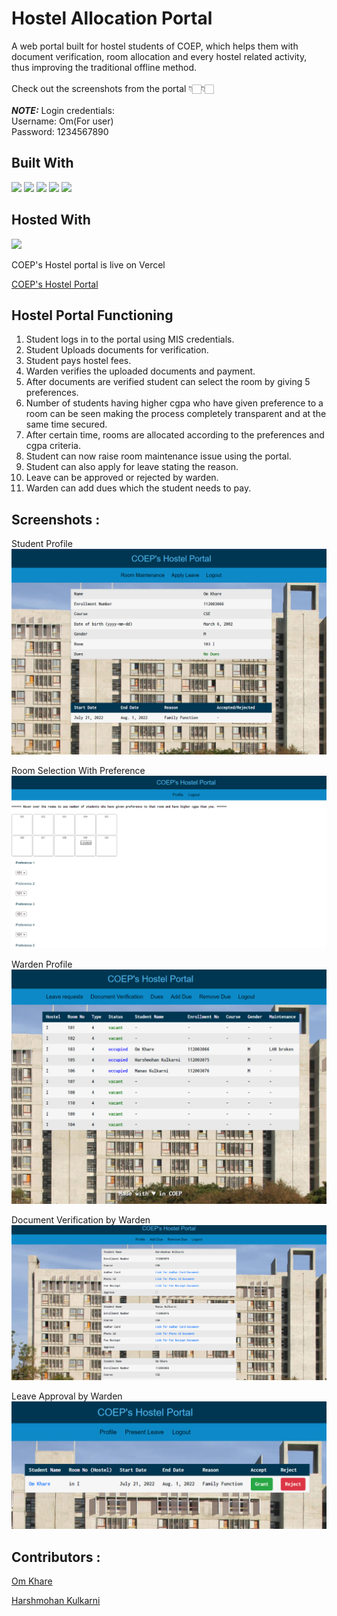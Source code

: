 # Hostel Allocation Portal
A web portal built for hostel students of COEP, which helps them with document verification, room allocation and every hostel related activity, thus improving the traditional offline method. </br>
</br>
Check out the screenshots from the portal 👇🏻👇🏻</br>
</br>
**_NOTE:_** Login credentials: </br> Username: Om(For user) </br> Password: 1234567890 


## Built With
<p float = "left">
<img src="https://img.shields.io/badge/Python-3776AB?style=for-the-badge&logo=python&logoColor=white"/>
<img src="https://img.shields.io/badge/Django-092E20?style=for-the-badge&logo=django&logoColor=white"/>
<img src="https://img.shields.io/badge/SQLite-07405E?style=for-the-badge&logo=sqlite&logoColor=white"/>
<img src="https://img.shields.io/badge/HTML-239120?style=for-the-badge&logo=html5&logoColor=white"/>
<img src="https://img.shields.io/badge/CSS-239120?&style=for-the-badge&logo=css3&logoColor=white"/>
</p>

## Hosted With
<p float = "left">
 <img src="https://img.shields.io/badge/Heroku-430098?style=for-the-badge&logo=heroku&logoColor=white"/>
</p>
<p>
  COEP's Hostel portal is live on Vercel
</p>
<p>
  <a href="https://hostelallocation.herokuapp.com/">COEP's Hostel Portal</a>
</p>


## Hostel Portal Functioning
1) Student logs in to the portal using MIS credentials.
2) Student Uploads documents for verification.
3) Student pays hostel fees.
4) Warden verifies the uploaded documents and payment.
5) After documents are verified student can select the room by giving 5 preferences.
6) Number of students having higher cgpa who have given preference to a room can be seen making the process completely transparent and at the same time secured. 
7) After certain time, rooms are allocated according to the preferences and cgpa criteria.
8) Student can now raise room maintenance issue using the portal.
9) Student can also apply for leave stating the reason.
10) Leave can be approved or rejected by warden.
11) Warden can add dues which the student needs to pay.


## Screenshots : 
Student Profile
![Student Profile](https://github.com/OmKhare/HostelAllocationPortal/blob/main/Screenshots/Student_Profile.png)

Room Selection With Preference
![Room Selection With Preference](https://github.com/OmKhare/HostelAllocationPortal/blob/main/Screenshots/Room_Selection_With_Preference.png)

Warden Profile
![Warden Profile](https://github.com/OmKhare/HostelAllocationPortal/blob/main/Screenshots/Accep_Reject_Leaves.png)

Document Verification by Warden
![Document Verification](https://github.com/OmKhare/HostelAllocationPortal/blob/main/Screenshots/Document_Verification_By_Warden.png)

Leave Approval by Warden
![Leave Approval by Warden](https://github.com/OmKhare/HostelAllocationPortal/blob/main/Screenshots/Screenshot%202022-07-21%20232204.png)

## Contributors : 
<a href="https://github.com/OmKhare">Om Khare</a>

<a href="https://github.com/harshmohan07">Harshmohan Kulkarni</a>
